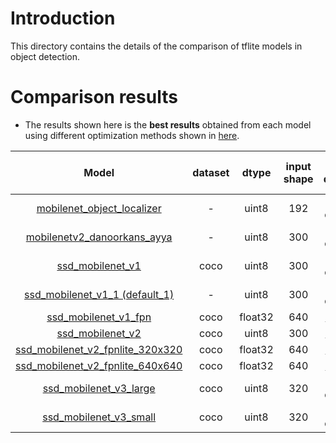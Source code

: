 # Introduction

This directory contains the details of the comparison of tflite models in object detection.

# Comparison results

* The results shown here is the **best results** obtained from each model using different optimization methods shown in [here](models#methods-used-for-model-optimizations).

**Model**|**dataset**|**dtype**|**input shape**|**how quantized**|**detection period (sec)**|**FPS (CPU)**|**FPS (RPI)**
:-----:|:-----:|:-----:|:-----:|:-----:|:-----:|:-----:|:-----:
[mobilenet\_object\_localizer ](models/mobile_object_localizer)|-|uint8|192|already quantized|10|6.7097|12.7345
[mobilenetv2\_danoorkans\_ayya](models/mobilenetv2_danoorkans_ayya)|-|uint8|300|already quantized|10|2.1886|4.3399
[ssd\_mobilenet\_v1](models/ssd_mobilenet_v1)|coco|uint8|300|already quantized|10|2.3259|5.4281
[ssd\_mobilenet\_v1\_1 (default\_1)](models/ssd_mobilenet_v1_1%20(default_1))|-|uint8|300|already quantized|10|2.2539|5.3809
[ssd\_mobilenet\_v1\_fpn](models/ssd_mobilenet_v1_fpn)|coco|float32|640|[Scheme3](models/README.md#3-scheme-3-default)|20|0.2863|0.1218
[ssd\_mobilenet\_v2](models/ssd_mobilenet_v2)|coco|uint8|300|[Scheme2](models/README.md#2-scheme-2-integer-quantization-with-float-fallback-with-uint8-inference-input-type)|20|0.1565|3.8588
[ssd\_mobilenet\_v2\_fpnlite\_320x320](models/ssd_mobilenet_v2_fpnlite_320x320)|coco|float32|640|[Scheme3](models/README.md#3-scheme-3-default)|20|4.5612|2.4678
[ssd\_mobilenet\_v2\_fpnlite\_640x640](models/ssd_mobilenet_v2_fpnlite_640x640)|coco|float32|640|[Scheme3](models/README.md#3-scheme-3-default)|20|1.1954|0.7038
[ssd\_mobilenet\_v3\_large](models/ssd_mobilenet_v3_large)|coco|uint8|320|already quantized|10|7.1549|3.9996
[ssd\_mobilenet\_v3\_small](models/ssd_mobilenet_v3_small)|coco|uint8|320|already quantized|10|18.8569|9.7913



